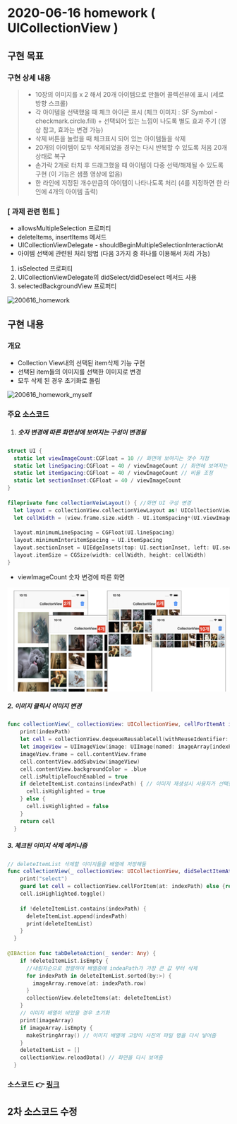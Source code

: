 # 2020-06-16 homework ( UICollectionView )

## 구현 목표

### 구현 상세 내용

> - 10장의 이미지를 x 2 해서 20개 아이템으로 만들어 콜렉션뷰에 표시 (세로 방향 스크롤) 
> - 각 아이템을 선택했을 때 체크 아이콘 표시 (체크 이미지 : SF Symbol - checkmark.circle.fill)  + 선택되어 있는 느낌이 나도록 별도 효과 주기 (영상 참고, 효과는 변경 가능) 
> - 삭제 버튼을 눌렀을 때 체크표시 되어 있는 아이템들을 삭제 
> - 20개의 아이템이 모두 삭제되었을 경우는 다시 반복할 수 있도록 처음 20개 상태로 복구 
> - 손가락 2개로 터치 후 드래그했을 때 아이템이 다중 선택/해제될 수 있도록 구현  (이 기능은 샘플 영상에 없음) 
> - 한 라인에 지정된 개수만큼의 아이템이 나타나도록 처리 (4를 지정하면 한 라인에 4개의 아이템 출력) 

### [ 과제 관련 힌트 ]  

- allowsMultipleSelection 프로퍼티  
- deleteItems, insertItems 메서드  
- UICollectionViewDelegate - shouldBeginMultipleSelectionInteractionAt 
-  아이템 선택에 관련된 처리 방법 (다음 3가지 중 하나를 이용해서 처리 가능) 
  1. isSelected 프로퍼티 
  2. UICollectionViewDelegate의 didSelect/didDeselect 메서드 사용 
  3. selectedBackgroundView 프로퍼티

![200616_homework](./image/200616_homework_goal.gif)

## 구현 내용

### 개요

- Collection View내의 선택된 item삭제 기능 구현
- 선택된 item들의 이미지를 선택한 이미지로 변경
- 모두 삭제 된 경우 초기화로 돌림

![200616_homework_myself](/Users/kimkwangsoo/Document/dev/FastCampus_IOS_school/homework/image/200616_homework_myself.gif)



### 주요 소스코드

1. ##### 숫자 변경에 따른 화면상에 보여지는 구성이 변경됨

```swift
struct UI {
  static let viewImageCount:CGFloat = 10 // 화면에 보여지는 갯수 지정
  static let lineSpacing:CGFloat = 40 / viewImageCount // 화면에 보여지는 갯수에 따른
  static let itemSpacing:CGFloat = 40 / viewImageCount // 비율 조정
  static let sectionInset:CGFloat = 40 / viewImageCount
}

fileprivate func collectionVeiwLayout() { //화면 UI 구성 변경
  let layout = collectionView.collectionViewLayout as! UICollectionViewFlowLayout
  let cellWidth = (view.frame.size.width - UI.itemSpacing*(UI.viewImageCount-1) - UI.sectionInset*2)/UI.viewImageCount

  layout.minimumLineSpacing = CGFloat(UI.lineSpacing)
  layout.minimumInteritemSpacing = UI.itemSpacing
  layout.sectionInset = UIEdgeInsets(top: UI.sectionInset, left: UI.sectionInset, bottom: UI.sectionInset, right: UI.sectionInset)
  layout.itemSize = CGSize(width: cellWidth, height: cellWidth)
}

```

- viewImageCount 숫자 변경에 따른 화면

![200616_changePictureNumber](./image/200616_changePictureNumber.png)



##### 2. 이미지 클릭시 이미지 변경

```swift
func collectionView(_ collectionView: UICollectionView, cellForItemAt indexPath: IndexPath) -> UICollectionViewCell {
    print(indexPath)
    let cell = collectionView.dequeueReusableCell(withReuseIdentifier: reuseableId, for: indexPath)
    let imageView = UIImageView(image: UIImage(named: imageArray[indexPath.item]), highlightedImage: UIImage(systemName: "checkmark.circle.fill")) // 이미지 생성시 higthlighted 이미지 지정
    imageView.frame = cell.contentView.frame
    cell.contentView.addSubview(imageView)
    cell.contentView.backgroundColor = .blue
    cell.isMultipleTouchEnabled = true
    if deleteItemList.contains(indexPath) { // 이미지 재생성시 사용자가 선택한 화면은 isHighlighted true 지정
      cell.isHighlighted = true
    } else {
      cell.isHighlighted = false
    }
    return cell
  }
```



##### 3. 체크된 이미지 삭제 메커니즘

```swift
// deleteItemList 삭제할 이미지들을 배열에 저장해둠
func collectionView(_ collectionView: UICollectionView, didSelectItemAt indexPath: IndexPath) {
    print("select")
    guard let cell = collectionView.cellForItem(at: indexPath) else {return}
    cell.isHighlighted.toggle()
    
    if !deleteItemList.contains(indexPath) {
      deleteItemList.append(indexPath)
      print(deleteItemList)
    }
  }

@IBAction func tabDeleteAction(_ sender: Any) {
    if !deleteItemList.isEmpty {
      //내림차순으로 정렬하여 배열중에 indeaPath가 가장 큰 값 부터 삭제
      for indexPath in deleteItemList.sorted(by:>) { 
        imageArray.remove(at: indexPath.row)
      }
      collectionView.deleteItems(at: deleteItemList)
    }
    // 이미지 배열이 비었을 경우 초기화
    print(imageArray)
    if imageArray.isEmpty {
      makeStringArray() // 이미지 배열에 고양이 사진의 파일 명을 다시 넣어줌
    }
    deleteItemList = []
    collectionView.reloadData() // 화면을 다시 보여줌
  }
```



### 소스코드 :point_right: [링크](./SourceCode/CollectionViewPractice_0616)



## 2차 소스코드 수정

